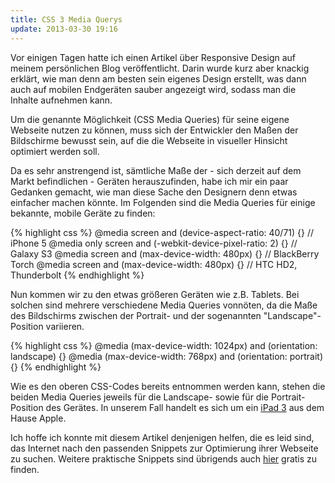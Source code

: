 ```yaml
---
title: CSS 3 Media Querys
update: 2013-03-30 19:16
---
```


Vor einigen Tagen hatte ich einen Artikel über Responsive Design auf meinem persönlichen Blog veröffentlicht. Darin wurde kurz aber knackig erklärt, wie man denn am besten sein eigenes Design erstellt, was dann auch auf mobilen Endgeräten sauber angezeigt wird, sodass man die Inhalte aufnehmen kann.

Um die genannte Möglichkeit (CSS Media Queries) für seine eigene Webseite nutzen zu können, muss sich der Entwickler den Maßen der Bildschirme bewusst sein, auf die die Webseite in visueller Hinsicht optimiert werden soll.

Da es sehr anstrengend ist, sämtliche Maße der - sich derzeit auf dem Markt befindlichen - Geräten herauszufinden, habe ich mir ein paar Gedanken gemacht, wie man diese Sache den Designern denn etwas einfacher machen könnte. Im Folgenden sind die Media Queries für einige bekannte, mobile Geräte zu finden:

{% highlight css %}
@media screen and (device-aspect-ratio: 40/71) {} // iPhone 5
@media only screen and (-webkit-device-pixel-ratio: 2) {} // Galaxy S3
@media screen and (max-device-width: 480px) {} // BlackBerry Torch
@media screen and (max-device-width: 480px) {} // HTC HD2, Thunderbolt
{% endhighlight %}

Nun kommen wir zu den etwas größeren Geräten wie z.B. Tablets. Bei solchen sind mehrere verschiedene Media Queries vonnöten, da die Maße des Bildschirms zwischen der Portrait- und der sogenannten "Landscape"-Position variieren.

{% highlight css %}
@media (max-device-width: 1024px) and (orientation: landscape) {}
@media (max-device-width: 768px) and (orientation: portrait) {}
{% endhighlight %}

Wie es den oberen CSS-Codes bereits entnommen werden kann, stehen die beiden Media Queries jeweils für die Landscape- sowie für die Portrait-Position des Gerätes. In unserem Fall handelt es sich um ein [iPad 3][1] aus dem Hause Apple.

Ich hoffe ich konnte mit diesem Artikel denjenigen helfen, die es leid sind, das Internet nach den passenden Snippets zur Optimierung ihrer Webseite zu suchen. Weitere praktische Snippets sind übrigends auch [hier][2] gratis zu finden.

[1]: http://www.apple.com/de/ipad/
[2]: http://nmsdvid.com/snippets/